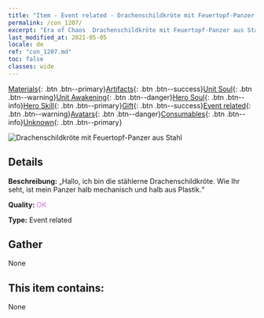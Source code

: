 ```yaml
---
title: "Item - Event related - Drachenschildkröte mit Feuertopf-Panzer aus Stahl"
permalink: /con_1207/
excerpt: "Era of Chaos  Drachenschildkröte mit Feuertopf-Panzer aus Stahl"
last_modified_at: 2021-05-05
locale: de
ref: "con_1207.md"
toc: false
classes: wide
---
```

 [Materials](/ItemsDE/){: .btn .btn--primary}[Artifacts](/ItemsDE/Artifacts/){: .btn .btn--success}[Unit Soul](/ItemsDE/UnitSoul/){: .btn .btn--warning}[Unit Awakening](/ItemsDE/UnitAwakening/){: .btn .btn--danger}[Hero Soul](/ItemsDE/HeroSoul/){: .btn .btn--info}[Hero Skill](/ItemsDE/HeroSkill/){: .btn .btn--primary}[Gift](/ItemsDE/Gift/){: .btn .btn--success}[Event related](/ItemsDE/Events/){: .btn .btn--warning}[Avatars](/ItemsDE/Avatars/){: .btn .btn--danger}[Consumables](/ItemsDE/Consumables/){: .btn .btn--info}[Unknown](/ItemsDE/Unknown/){: .btn .btn--primary}

 ![Drachenschildkröte mit Feuertopf-Panzer aus Stahl](/images/t/i_81521231.png)

## Details
 **Beschreibung:** „Hallo, ich bin die stählerne Drachenschildkröte. Wie Ihr seht, ist mein Panzer halb mechanisch und halb aus Plastik.“

 **Quality:** <span style="color: #DA70D6">OK</span>

 **Type:** Event related

## Gather

  None

## This item contains:

  None

